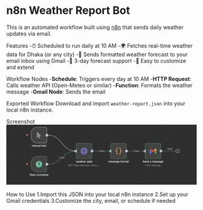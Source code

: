# n8n Weather Report Bot

This is an automated workflow built using [n8n](https://n8n.io/) that sends daily weather updates via email.

Features
-⏰ Scheduled to run daily at 10 AM
-🌍 Fetches real-time weather data for Dhaka (or any city)
-📧 Sends formatted weather forecast to your email inbox using Gmail
-🔄 3-day forecast support
-📎 Easy to customize and extend

Workflow Nodes
-**Schedule**: Triggers every day at 10 AM
-**HTTP Request**: Calls weather API (Open-Meteo or similar)
-**Function**: Formats the weather message
-**Gmail Node**: Sends the email

Exported Workflow
Download and import `weather-report.json` into your local n8n instance.

Screenshot
![screenshot](./screenshot.png)

How to Use
1.Import this JSON into your local n8n instance
2.Set up your Gmail credentials
3.Customize the city, email, or schedule if needed
